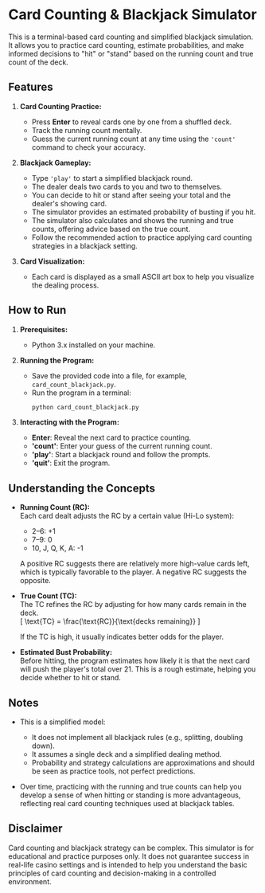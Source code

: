 # Card Counting & Blackjack Simulator

This is a terminal-based card counting and simplified blackjack simulation. It allows you to practice card counting, estimate probabilities, and make informed decisions to "hit" or "stand" based on the running count and true count of the deck.

## Features

1. **Card Counting Practice:**  
   - Press **Enter** to reveal cards one by one from a shuffled deck.
   - Track the running count mentally.
   - Guess the current running count at any time using the `'count'` command to check your accuracy.

2. **Blackjack Gameplay:**  
   - Type `'play'` to start a simplified blackjack round.
   - The dealer deals two cards to you and two to themselves.
   - You can decide to hit or stand after seeing your total and the dealer's showing card.
   - The simulator provides an estimated probability of busting if you hit.
   - The simulator also calculates and shows the running and true counts, offering advice based on the true count.
   - Follow the recommended action to practice applying card counting strategies in a blackjack setting.

3. **Card Visualization:**  
   - Each card is displayed as a small ASCII art box to help you visualize the dealing process.

## How to Run

1. **Prerequisites:**
   - Python 3.x installed on your machine.

2. **Running the Program:**
   - Save the provided code into a file, for example, `card_count_blackjack.py`.
   - Run the program in a terminal:
     ```bash
     python card_count_blackjack.py
     ```

3. **Interacting with the Program:**
   - **Enter**: Reveal the next card to practice counting.
   - **'count'**: Enter your guess of the current running count.
   - **'play'**: Start a blackjack round and follow the prompts.
   - **'quit'**: Exit the program.

## Understanding the Concepts

- **Running Count (RC):**  
  Each card dealt adjusts the RC by a certain value (Hi-Lo system):
  - 2–6: +1  
  - 7–9: 0  
  - 10, J, Q, K, A: -1

  A positive RC suggests there are relatively more high-value cards left, which is typically favorable to the player. A negative RC suggests the opposite.

- **True Count (TC):**  
  The TC refines the RC by adjusting for how many cards remain in the deck.  
  \[
  \text{TC} = \frac{\text{RC}}{\text{decks remaining}}
  \]

  If the TC is high, it usually indicates better odds for the player.

- **Estimated Bust Probability:**  
  Before hitting, the program estimates how likely it is that the next card will push the player's total over 21. This is a rough estimate, helping you decide whether to hit or stand.

## Notes

- This is a simplified model:
  - It does not implement all blackjack rules (e.g., splitting, doubling down).
  - It assumes a single deck and a simplified dealing method.
  - Probability and strategy calculations are approximations and should be seen as practice tools, not perfect predictions.

- Over time, practicing with the running and true counts can help you develop a sense of when hitting or standing is more advantageous, reflecting real card counting techniques used at blackjack tables.

## Disclaimer

Card counting and blackjack strategy can be complex. This simulator is for educational and practice purposes only. It does not guarantee success in real-life casino settings and is intended to help you understand the basic principles of card counting and decision-making in a controlled environment.
